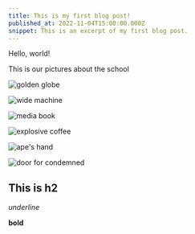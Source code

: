 ```yaml
---
title: This is my first blog post!
published_at: 2022-11-04T15:00:00.000Z
snippet: This is an excerpt of my first blog post.
---
```


Hello, world!

This is our pictures about the school

![golden globe](/w01s1.01.jpg)

![wide machine](w01S1/02.jpg)

![media book](/w01S1/03.jpg)

![explosive coffee](/w01S1/05.jpg)

![ape's hand](/w01S1/06.jpg)

![door for condemned](/w01S1/04.jpg)


## This is h2

_underline_

**bold**

